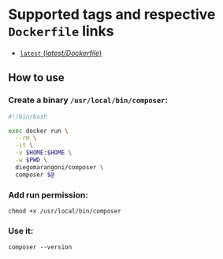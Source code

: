 # Supported tags and respective `Dockerfile` links

-   [`latest` (*latest/Dockerfile*)](https://github.com/diegomarangoni/docker-composer/blob/master/Dockerfile)

## How to use

### Create a binary `/usr/local/bin/composer`:

```bash
#!/bin/bash

exec docker run \
  --rm \
  -it \
  -v $HOME:$HOME \
  -w $PWD \
  diegomarangoni/composer \
  composer $@
```

### Add run permission:

```
chmod +x /usr/local/bin/composer
```

### Use it:

```
composer --version
```
